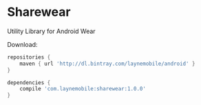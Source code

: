 # Sharewear
Utility Library for Android Wear

Download:
```groovy
repositories {
    maven { url 'http://dl.bintray.com/laynemobile/android' }
}

dependencies {
    compile 'com.laynemobile:sharewear:1.0.0'
}
```
